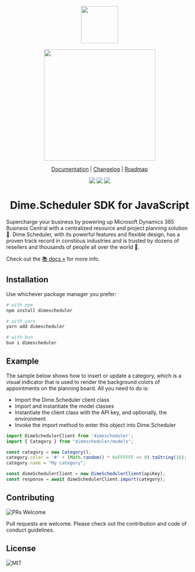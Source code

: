 <div align="center">
<img src="https://cdn.dimescheduler.com/dime-scheduler/v2/logo.svg" height="100px" />
</div>

<br />

<div align="center">
<img src="https://cdn.dimescheduler.com/dime-scheduler/screenshots/ds-screen-8.png" height="300px" />
</div>

<p align="center">
  <a href="https://docs.dimescheduler.com">Documentation</a> |
  <a href="https://docs.dimescheduler.com/history">Changelog</a> |
  <a href="https://docs.dimescheduler.com/roadmap">Roadmap</a>
</p>

<div align="center">
  <img src="https://img.shields.io/npm/v/dimescheduler?style=flat-square" />
  <img src="https://img.shields.io/npm/l/dimescheduler?style=flat-square&color=brightgreen" />
  <img src="https://img.shields.io/badge/PRs-welcome-brightgreen.svg?style=flat-square" />
</div>


<h1 align="center"> Dime.Scheduler SDK for JavaScript</h1>

Supercharge your business by powering up Microsoft Dynamics 365 Business Central with a centralized resource and project planning solution 📅. Dime.Scheduler, with its powerful features and flexible design, has a proven track record in constious industries and is trusted by dozens of resellers and thousands of people all over the world 🚀.

Check out the [📚 docs »](https://docs.dimescheduler.com) for more info.

## Installation

Use whichever package manager you prefer:

```bash
# with npm
npm install dimescheduler

# with yarn
yarn add dimescheduler

# with bun
bun i dimescheduler
```

## Example

The sample below shows how to insert or update a category, which is a visual indicator that is used to render the background colors of appointments on the planning board. All you need to do is:
- Import the Dime.Scheduler client class
- Import and instantiate the model classes
- Instantiate the client class with the API key, and optionally, the environment
- Invoke the import method to enter this object into Dime.Scheduler


```javascript
import DimeSchedulerClient from 'dimescheduler';
import { Category } from "dimescheduler/models";

const category = new Category();
category.color = '#' + (Math.random() * 0xFFFFFF << 0).toString(16);
category.name = "My category";

const dimeSchedulerClient = new DimeSchedulerClient(apiKey);
const response = await dimeSchedulerClient.import(category);
```

## Contributing

![PRs Welcome](https://img.shields.io/badge/PRs-welcome-brightgreen.svg?style=flat-square)

Pull requests are welcome. Please check out the contribution and code of conduct guidelines.

## License

![MIT](https://img.shields.io/badge/License-MIT-brightgreen.svg?style=flat-square)


